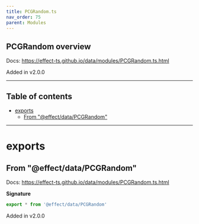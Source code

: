 ```yaml
---
title: PCGRandom.ts
nav_order: 75
parent: Modules
---
```


## PCGRandom overview

Docs: https://effect-ts.github.io/data/modules/PCGRandom.ts.html

Added in v2.0.0

---

<h2 class="text-delta">Table of contents</h2>

- [exports](#exports)
  - [From "@effect/data/PCGRandom"](#from-effectdatapcgrandom)

---

# exports

## From "@effect/data/PCGRandom"

Docs: https://effect-ts.github.io/data/modules/PCGRandom.ts.html

**Signature**

```ts
export * from '@effect/data/PCGRandom'
```

Added in v2.0.0
